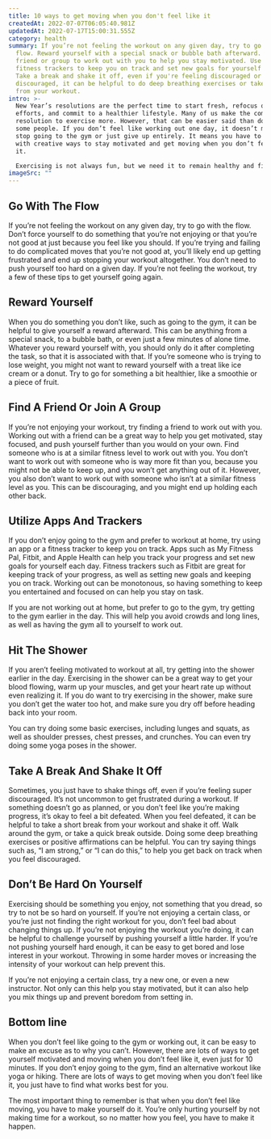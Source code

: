```yaml
---
title: 10 ways to get moving when you don't feel like it
createdAt: 2022-07-07T06:05:40.981Z
updatedAt: 2022-07-17T15:00:31.555Z
category: health
summary: If you’re not feeling the workout on any given day, try to go with the
  flow. Reward yourself with a special snack or bubble bath afterward. Find a
  friend or group to work out with you to help you stay motivated. Use apps and
  fitness trackers to keep you on track and set new goals for yourself each day.
  Take a break and shake it off, even if you're feeling discouraged or
  discouraged, it can be helpful to do deep breathing exercises or take a break
  from your workout.
intro: >-
  New Year’s resolutions are the perfect time to start fresh, refocus our
  efforts, and commit to a healthier lifestyle. Many of us make the common
  resolution to exercise more. However, that can be easier said than done for
  some people. If you don’t feel like working out one day, it doesn’t mean you
  stop going to the gym or just give up entirely. It means you have to come up
  with creative ways to stay motivated and get moving when you don’t feel like
  it. 

  Exercising is not always fun, but we need it to remain healthy and fit. While some people love sweating in their favorite gym class, others avoid workouts because they know how much they hate them. While exercise can be difficult at times, there are lots of different ways you can make moving more fun so that it becomes second nature and something you no longer dread.
imageSrc: ""
---
```


## Go With The Flow

If you’re not feeling the workout on any given day, try to go with the flow. Don’t force yourself to do something that you’re not enjoying or that you’re not good at just because you feel like you should. If you’re trying and failing to do complicated moves that you’re not good at, you’ll likely end up getting frustrated and end up stopping your workout altogether.
You don’t need to push yourself too hard on a given day. If you’re not feeling the workout, try a few of these tips to get yourself going again.

## Reward Yourself

When you do something you don’t like, such as going to the gym, it can be helpful to give yourself a reward afterward. This can be anything from a special snack, to a bubble bath, or even just a few minutes of alone time. Whatever you reward yourself with, you should only do it after completing the task, so that it is associated with that.
If you’re someone who is trying to lose weight, you might not want to reward yourself with a treat like ice cream or a donut. Try to go for something a bit healthier, like a smoothie or a piece of fruit.

## Find A Friend Or Join A Group

If you’re not enjoying your workout, try finding a friend to work out with you. Working out with a friend can be a great way to help you get motivated, stay focused, and push yourself further than you would on your own.
Find someone who is at a similar fitness level to work out with you. You don’t want to work out with someone who is way more fit than you, because you might not be able to keep up, and you won’t get anything out of it. However, you also don’t want to work out with someone who isn’t at a similar fitness level as you. This can be discouraging, and you might end up holding each other back.

## Utilize Apps And Trackers

If you don’t enjoy going to the gym and prefer to workout at home, try using an app or a fitness tracker to keep you on track. Apps such as My Fitness Pal, Fitbit, and Apple Health can help you track your progress and set new goals for yourself each day. Fitness trackers such as Fitbit are great for keeping track of your progress, as well as setting new goals and keeping you on track. Working out can be monotonous, so having something to keep you entertained and focused on can help you stay on task.

If you are not working out at home, but prefer to go to the gym, try getting to the gym earlier in the day. This will help you avoid crowds and long lines, as well as having the gym all to yourself to work out.

## Hit The Shower

If you aren’t feeling motivated to workout at all, try getting into the shower earlier in the day. Exercising in the shower can be a great way to get your blood flowing, warm up your muscles, and get your heart rate up without even realizing it. If you do want to try exercising in the shower, make sure you don’t get the water too hot, and make sure you dry off before heading back into your room.

You can try doing some basic exercises, including lunges and squats, as well as shoulder presses, chest presses, and crunches. You can even try doing some yoga poses in the shower.

## Take A Break And Shake It Off

Sometimes, you just have to shake things off, even if you’re feeling super discouraged. It’s not uncommon to get frustrated during a workout. If something doesn’t go as planned, or you don’t feel like you’re making progress, it’s okay to feel a bit defeated.
When you feel defeated, it can be helpful to take a short break from your workout and shake it off. Walk around the gym, or take a quick break outside. Doing some deep breathing exercises or positive affirmations can be helpful. You can try saying things such as, “I am strong,” or “I can do this,” to help you get back on track when you feel discouraged.

## Don’t Be Hard On Yourself

Exercising should be something you enjoy, not something that you dread, so try to not be so hard on yourself. If you’re not enjoying a certain class, or you’re just not finding the right workout for you, don’t feel bad about changing things up.
If you’re not enjoying the workout you’re doing, it can be helpful to challenge yourself by pushing yourself a little harder. If you’re not pushing yourself hard enough, it can be easy to get bored and lose interest in your workout. Throwing in some harder moves or increasing the intensity of your workout can help prevent this.

If you’re not enjoying a certain class, try a new one, or even a new instructor. Not only can this help you stay motivated, but it can also help you mix things up and prevent boredom from setting in.

## Bottom line

When you don’t feel like going to the gym or working out, it can be easy to make an excuse as to why you can’t. However, there are lots of ways to get yourself motivated and moving when you don’t feel like it, even just for 10 minutes. If you don’t enjoy going to the gym, find an alternative workout like yoga or hiking. There are lots of ways to get moving when you don’t feel like it, you just have to find what works best for you.

The most important thing to remember is that when you don’t feel like moving, you have to make yourself do it. You’re only hurting yourself by not making time for a workout, so no matter how you feel, you have to make it happen.
